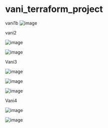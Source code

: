 # vani_terraform_project
vani1b 
![image](https://github.com/user-attachments/assets/d5c90ac2-a056-40e0-be1b-49ac8813e931)


vani2

![image](https://github.com/user-attachments/assets/3ea79130-4f50-4545-a49f-735169fac305)


![image](https://github.com/user-attachments/assets/0be8325e-c9f6-4297-bbea-25b9d04798a6)


Vani3

![image](https://github.com/user-attachments/assets/27b6278c-cf98-4279-80cd-b462767add79)


![image](https://github.com/user-attachments/assets/a3c2e273-7943-4689-95ff-d7ce853a7f9a)

![image](https://github.com/user-attachments/assets/f5e22db5-b2ed-49a1-a43c-63cb4c12522e)

Vani4

![image](https://github.com/user-attachments/assets/2c1e8314-d429-4f35-8572-b44cb9c09c29)

![image](https://github.com/user-attachments/assets/9a9cfb99-9e54-445e-8143-2d339c2c1432)
